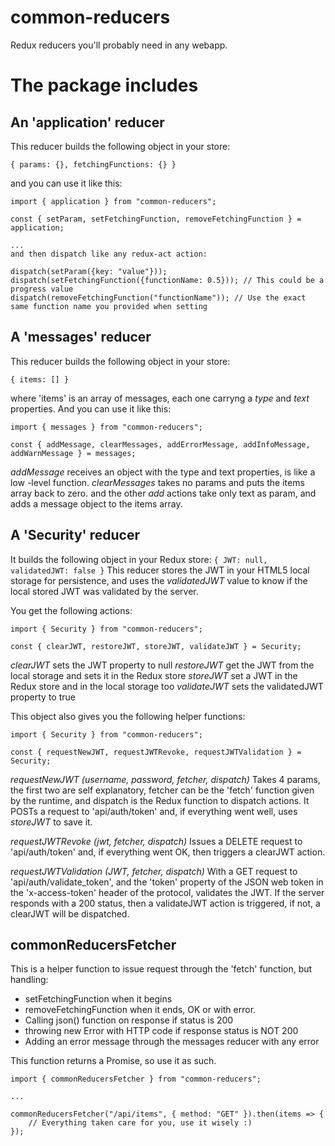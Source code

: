 # common-reducers
Redux reducers you'll probably need in any webapp.

# The package includes

## An 'application' reducer

This reducer builds the following object in your store:

```
{ params: {}, fetchingFunctions: {} }
```

and you can use it like this:

```
import { application } from "common-reducers";

const { setParam, setFetchingFunction, removeFetchingFunction } = application;

...
and then dispatch like any redux-act action:

dispatch(setParam({key: "value"}));
dispatch(setFetchingFunction({functionName: 0.5})); // This could be a progress value
dispatch(removeFetchingFunction("functionName")); // Use the exact same function name you provided when setting
```

## A 'messages' reducer

This reducer builds the following object in your store:

```
{ items: [] }
```

where 'items' is an array of messages, each one carryng a *type* and *text* properties.
And you can use it like this:

```
import { messages } from "common-reducers";

const { addMessage, clearMessages, addErrorMessage, addInfoMessage, addWarnMessage } = messages;
```

*addMessage* receives an object with the type and text properties, is like a low -level function.
*clearMessages* takes no params and puts the items array back to zero.
and the other *add* actions take only text as param, and adds a message object to the items array.

## A 'Security' reducer

It builds the following object in your Redux store: ```{ JWT: null, validatedJWT: false }```
This reducer stores the JWT in your HTML5 local storage for persistence, and uses the *validatedJWT* value to know if the local stored JWT was validated by the server.

You get the following actions:
```
import { Security } from "common-reducers";

const { clearJWT, restoreJWT, storeJWT, validateJWT } = Security;
```

*clearJWT* sets the JWT property to null
*restoreJWT* get the JWT from the local storage and sets it in the Redux store
*storeJWT* set a JWT in the Redux store and in the local storage too
*validateJWT* sets the validatedJWT property to true

This object also gives you the following helper functions:
```
import { Security } from "common-reducers";

const { requestNewJWT, requestJWTRevoke, requestJWTValidation } = Security;
```

*requestNewJWT (username, password, fetcher, dispatch)*
Takes 4 params, the first two are self explanatory, fetcher can be the 'fetch' function given by the runtime, and dispatch is the Redux function to dispatch actions.
It POSTs a request to 'api/auth/token' and, if everything went well, uses *storeJWT* to save it.

*requestJWTRevoke (jwt, fetcher, dispatch)*
Issues a DELETE request to 'api/auth/token' and, if everything went OK, then triggers a clearJWT action.

*requestJWTValidation (JWT, fetcher, dispatch)*
With a GET request to 'api/auth/validate_token', and the 'token' property of the JSON web token in the 'x-access-token' header of the protocol, validates the JWT.
If the server responds with a 200 status, then a validateJWT action is triggered, if not, a clearJWT will be dispatched.

## commonReducersFetcher

This is a helper function to issue request through the 'fetch' function, but handling:

* setFetchingFunction when it begins
* removeFetchingFunction when it ends, OK or with error.
* Calling json() function on response if status is 200
* throwing new Error with HTTP code if response status is NOT 200
* Adding an error message through the messages reducer with any error

This function returns a Promise, so use it as such.

```
import { commonReducersFetcher } from "common-reducers";

...

commonReducersFetcher("/api/items", { method: "GET" }).then(items => {
	// Everything taken care for you, use it wisely :)
});
```
